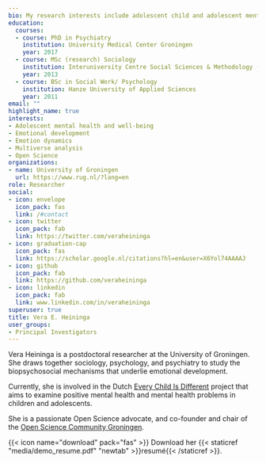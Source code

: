 ```yaml
---
bio: My research interests include adolescent child and adolescent mental health and well-being, emotional development, and emotion dynamics.
education:
  courses:
  - course: PhD in Psychiatry
    institution: University Medical Center Groningen
    year: 2017
  - course: MSc (research) Sociology
    institution: Interuniversity Centre Social Sciences & Methodology (ICS)
    year: 2013
  - course: BSc in Social Work/ Psychology
    institution: Hanze University of Applied Sciences
    year: 2011
email: ""
highlight_name: true
interests:
- Adolescent mental health and well-being
- Emotional development
- Emotion dynamics
- Multiverse analysis
- Open Science
organizations:
- name: University of Groningen
  url: https://www.rug.nl/?lang=en
role: Researcher
social:
- icon: envelope
  icon_pack: fas
  link: /#contact
- icon: twitter
  icon_pack: fab
  link: https://twitter.com/veraheininga
- icon: graduation-cap
  icon_pack: fas
  link: https://scholar.google.nl/citations?hl=en&user=X6Yol74AAAAJ
- icon: github
  icon_pack: fab
  link: https://github.com/veraheininga
- icon: linkedin
  icon_pack: fab
  link: www.linkedin.com/in/veraheininga
superuser: true
title: Vera E. Heininga
user_groups:
- Principal Investigators
---
```


Vera Heininga is a postdoctoral researcher at the University of Groningen. She draws together sociology, psychology, and psychiatry to study the biopsychosocial mechanisms that underlie emotional development.

Currently, she is involved in the Dutch [Every Child Is Different](www.iederkindisanders.nl) project that aims to examine positive mental health and mental health problems in children and adolescents.

She is a passionate Open Science advocate, and co-founder and chair of the [Open Science Community Groningen](www.openscience-groningen.nl).


{{< icon name="download" pack="fas" >}} Download her {{< staticref "media/demo_resume.pdf" "newtab" >}}resumé{{< /staticref >}}.
